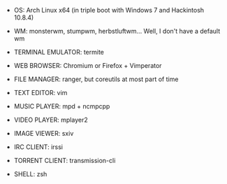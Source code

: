 * OS: Arch Linux x64 (in triple boot with Windows 7 and Hackintosh 10.8.4)

* WM: monsterwm, stumpwm, herbstluftwm... Well, I don't have a default wm

* TERMINAL EMULATOR: termite

* WEB BROWSER: Chromium or Firefox + Vimperator

* FILE MANAGER: ranger, but coreutils at most part of time

* TEXT EDITOR: vim

* MUSIC PLAYER: mpd + ncmpcpp

* VIDEO PLAYER: mplayer2

* IMAGE VIEWER: sxiv

* IRC CLIENT: irssi

* TORRENT CLIENT: transmission-cli

* SHELL: zsh

